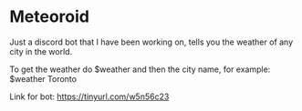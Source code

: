 # Meteoroid
Just a discord bot that I have been working on, tells you the weather of any city in the world.

To get the weather do $weather and then the city name, for example: $weather Toronto

Link for bot: https://tinyurl.com/w5n56c23



